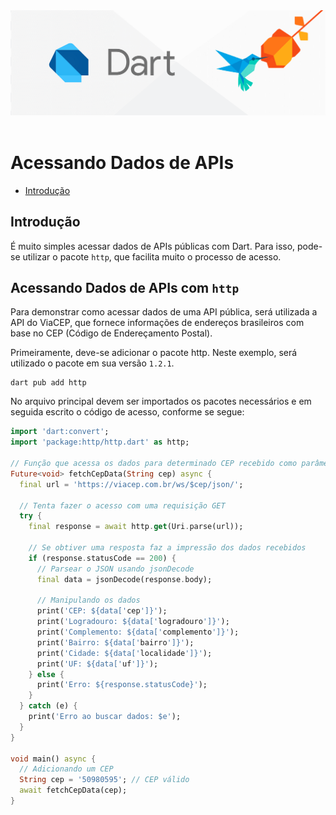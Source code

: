 <div align="center">
  <a href="https://github.com/joseferreira-dev/my-study-notes/tree/main/dart"><img src="../../banner.png"></a>
</div>
<br>

# Acessando Dados de APIs

- [Introdução](#introdução)


## Introdução

É muito simples acessar dados de APIs públicas com Dart. Para isso, pode-se utilizar o pacote `http`, que facilita muito o processo de acesso.

## Acessando Dados de APIs com `http`

Para demonstrar como acessar dados de uma API pública, será utilizada a API do ViaCEP, que fornece informações de endereços brasileiros com base no CEP (Código de Endereçamento Postal).

Primeiramente, deve-se adicionar o pacote http. Neste exemplo, será utilizado o pacote em sua versão `1.2.1`.

```shell
dart pub add http
```

No arquivo principal devem ser importados os pacotes necessários e em seguida escrito o código de acesso, conforme se segue:


```dart
import 'dart:convert';
import 'package:http/http.dart' as http;

// Função que acessa os dados para determinado CEP recebido como parâmetro
Future<void> fetchCepData(String cep) async {
  final url = 'https://viacep.com.br/ws/$cep/json/';

  // Tenta fazer o acesso com uma requisição GET
  try {
    final response = await http.get(Uri.parse(url));

    // Se obtiver uma resposta faz a impressão dos dados recebidos
    if (response.statusCode == 200) {
      // Parsear o JSON usando jsonDecode
      final data = jsonDecode(response.body);

      // Manipulando os dados
      print('CEP: ${data['cep']}');
      print('Logradouro: ${data['logradouro']}');
      print('Complemento: ${data['complemento']}');
      print('Bairro: ${data['bairro']}');
      print('Cidade: ${data['localidade']}');
      print('UF: ${data['uf']}');
    } else {
      print('Erro: ${response.statusCode}');
    }
  } catch (e) {
    print('Erro ao buscar dados: $e');
  }
}

void main() async {
  // Adicionando um CEP
  String cep = '50980595'; // CEP válido
  await fetchCepData(cep);
}
```
